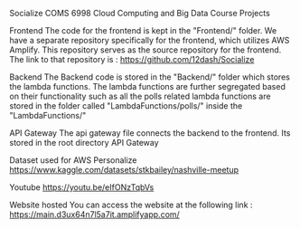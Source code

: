Socialize
COMS 6998 Cloud Computing and Big Data Course Projects

Frontend
The code for the frontend is kept in the "Frontend/" folder. We have a separate repository specifically for the frontend, which utilizes AWS Amplify. This repository serves as the source repository for the frontend. The link to that repository is : https://github.com/12dash/Socialize

Backend
The Backend code is stored in the "Backend/" folder which stores the lambda functions. The lambda functions are further segregated based on their functionality such as all the polls related lambda functions are stored in the folder called "LambdaFunctions/polls/" inside the "LambdaFunctions/"

API Gateway
The api gateway file connects the backend to the frontend. Its stored in the root directory API Gateway

Dataset used for AWS Personalize
https://www.kaggle.com/datasets/stkbailey/nashville-meetup

Youtube
https://youtu.be/eIfONzTqbVs

Website hosted
You can access the website at the following link : https://main.d3ux64n7l5a7it.amplifyapp.com/

